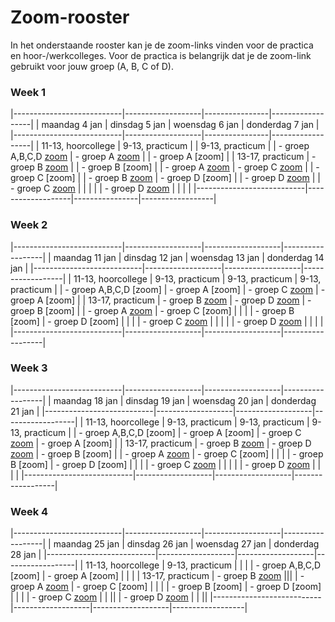 # Zoom-rooster
In het onderstaande rooster kan je de zoom-links vinden voor de practica en hoor-/werkcolleges. Voor de practica is belangrijk dat je de zoom-link gebruikt voor jouw groep (A, B, C of D).

### Week 1

|---------------------------|-------------------|----------------|------------------|
| maandag 4 jan             | dinsdag 5 jan     | woensdag 6 jan | donderdag 7 jan  |
|---------------------------|-------------------|----------------|------------------|
| 11-13, hoorcollege        | 9-13, practicum   |                | 9-13, practicum  |
| - groep A,B,C,D [zoom](https://uva-live.zoom.us/j/83846091832)    | - groep A [zoom](https://uva-live.zoom.us/j/84066395301)  |                | - groep A [zoom] |
| 13-17, practicum          | - groep B [zoom](https://uva-live.zoom.us/j/85685304535)  |                | - groep B [zoom] |
| - groep A [zoom](https://uva-live.zoom.us/j/83715932842) | - groep C [zoom](https://uva-live.zoom.us/j/84871208766)  |                | - groep C [zoom] |
| - groep B [zoom](https://zoom.us/j/94047273577?pwd=MUdGRlF0Tnd0a2YzZnJYNGwwY2tYQT09) | - groep D [zoom]  |                | - groep D [zoom](https://uva-live.zoom.us/j/84348852339) |
| - groep C [zoom](https://uva-live.zoom.us/j/89442024640) |                   |                |                  |
| - groep D [zoom](https://uva-live.zoom.us/j/88609686577) |                   |                |                  |
|---------------------------|-------------------|----------------|------------------|


### Week 2

|---------------------------|-------------------|-------------------|------------------|
| maandag 11 jan            | dinsdag 12 jan    | woensdag 13 jan   | donderdag 14 jan |
|---------------------------|-------------------|-------------------|------------------|
| 11-13, hoorcollege        | 9-13, practicum   | 9-13, practicum   | 9-13, practicum  |
| - groep A,B,C,D [zoom]    | - groep A [zoom]  |  - groep C [zoom](https://uva-live.zoom.us/j/83713256339) | - groep A [zoom] |
| 13-17, practicum          | - groep B [zoom](https://uva-live.zoom.us/j/85685304535)  |  - groep D [zoom](https://uva-live.zoom.us/j/85237280759) | - groep B [zoom] |
| - groep A [zoom](https://uva-live.zoom.us/j/83715932842)          | - groep C [zoom]  |                   |                  |
| - groep B [zoom]          | - groep D [zoom]  |                   |                  |
| - groep C [zoom](https://uva-live.zoom.us/j/89442024640) |                   |                   |                  |
| - groep D [zoom](https://uva-live.zoom.us/j/88609686577) |                   |                   |                  |
|---------------------------|-------------------|-------------------|------------------|

### Week 3

|---------------------------|-------------------|-------------------|------------------|
| maandag 18 jan            | dinsdag 19 jan    | woensdag 20 jan   | donderdag 21 jan |
|---------------------------|-------------------|-------------------|------------------|
| 11-13, hoorcollege        | 9-13, practicum   | 9-13, practicum   | 9-13, practicum  |
| - groep A,B,C,D [zoom]    | - groep A [zoom]  |  - groep C [zoom](https://uva-live.zoom.us/j/86511054779) | - groep A [zoom] |
| 13-17, practicum          | - groep B [zoom](https://uva-live.zoom.us/j/85685304535)  |  - groep D [zoom](https://uva-live.zoom.us/j/84519098031) | - groep B [zoom] |
| - groep A [zoom](https://uva-live.zoom.us/j/83715932842)          | - groep C [zoom]  |                   |                  |
| - groep B [zoom]          | - groep D [zoom]  |                   |                  |
| - groep C [zoom](https://uva-live.zoom.us/j/89442024640) |                   |                   |                  |
| - groep D [zoom](https://uva-live.zoom.us/j/88609686577) |                   |                   |                  |
|---------------------------|-------------------|-------------------|------------------|

### Week 4

|---------------------------|-------------------|-------------------|------------------|
| maandag 25 jan            | dinsdag 26 jan    | woensdag 27 jan   | donderdag 28 jan |
|---------------------------|-------------------|-------------------|------------------|
| 11-13, hoorcollege        | 9-13, practicum   |                   |                  |
| - groep A,B,C,D [zoom]    | - groep A [zoom]  |                   |                  |
| 13-17, practicum          | - groep B [zoom](https://uva-live.zoom.us/j/85685304535) |||
| - groep A [zoom](https://uva-live.zoom.us/j/83715932842)          | - groep C [zoom]  |                   |                  |
| - groep B [zoom]          | - groep D [zoom]  |                   |                  |
| - groep C [zoom](https://uva-live.zoom.us/j/89442024640) |        |                  ||
| - groep D [zoom](https://uva-live.zoom.us/j/88609686577) |        |                  ||
|---------------------------|-------------------|-------------------|------------------|

